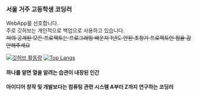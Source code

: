 ### 서울 거주 고등학생 코딩러
WebApp를 선호합니다.    
주로 깃허브는 개인적으로 백업으로 사용하고 있습니다.    
~~저의 공개된 모든 프로젝트는 프로그래밍 배운지 1년도 안된 초창기 프로젝트인 점을 감안해주세요~~


[![깃허브 활동량](https://github-readme-stats.vercel.app/api?username=Jx2H&hide_border=true)](https://github.com/Jx2H)
[![Top Langs](https://github-readme-stats.vercel.app/api/top-langs/?username=Jx2H&layout=compact&hide_border=true)](https://github.com/Jx2H)    
    
#### 하나를 알면 열을 알려는 습관이 내장된 인간
#### 아이디어 창작 및 개발보다는 컴퓨팅 관련 시스템 A부터 Z까지 연구하는 코딩러
